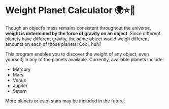 # Weight Planet Calculator 🌍⭐🌙

Though an object’s mass remains consistent throughout the universe, **weight is determined by the force of gravity on an object**. Since different planets have different gravity, the same object would weigh different amounts on each of those planets! Cool, huh?

This program enables you to discover the weight of any object, even yourself, in any of the planets available. Currently, available planets include:

- Mercury
- Mars
- Venus
- Jupiter
- Saturn

More planets or even stars may be included in the future.
